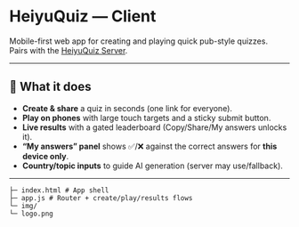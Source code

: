 # HeiyuQuiz — Client

Mobile-first web app for creating and playing quick pub-style quizzes.  
Pairs with the [HeiyuQuiz Server](https://github.com/heiyuquiz/heiyuquiz-server).

---

## 🌟 What it does

- **Create & share** a quiz in seconds (one link for everyone).
- **Play on phones** with large touch targets and a sticky submit button.
- **Live results** with a gated leaderboard (Copy/Share/My answers unlocks it).
- **“My answers” panel** shows ✅/❌ against the correct answers for **this device only**.
- **Country/topic inputs** to guide AI generation (server may use/fallback).

---

```client/
├─ index.html # App shell
├─ app.js # Router + create/play/results flows
└─ img/
└─ logo.png


